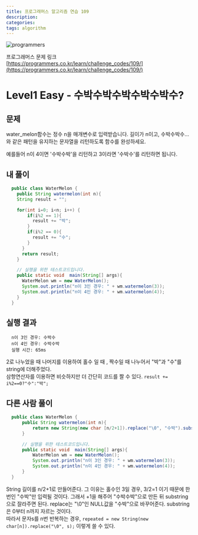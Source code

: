 ```yaml
---
title: 프로그래머스 알고리즘 연습 109
description: 
categories: 
tags: algorithm
---
```


![programmers](https://programmers.co.kr/assets/img-share-facebook-40d22fd487958cab7e6e554c4524144a1515029167293d382c0d6f762d433648.jpg)

프로그래머스 문제 링크 [https://programmers.co.kr/learn/challenge_codes/109/](https://programmers.co.kr/learn/challenge_codes/109/)

# Level1 Easy - 수박수박수박수박수박수?

## 문제

water_melon함수는 정수 n을 매개변수로 입력받습니다.
길이가 n이고, 수박수박수...와 같은 패턴을 유지하는 문자열을 리턴하도록 함수를 완성하세요.

예를들어 n이 4이면 '수박수박'을 리턴하고 3이라면 '수박수'를 리턴하면 됩니다.

## 내 풀이

```java
  public class WaterMelon {
    public String watermelon(int n){
    String result = "";

    for(int i=0; i<n; i++) {
        if(i%2 == 1){
          result += "박";
        }
        if(i%2 == 0){
          result += "수";
        }
      }
      return result;
    }

    // 실행을 위한 테스트코드입니다.
    public static void  main(String[] args){
      WaterMelon wm = new WaterMelon();
      System.out.println("n이 3인 경우: " + wm.watermelon(3));
      System.out.println("n이 4인 경우: " + wm.watermelon(4));
    }
  }
```

## 실행 결과

```text
  n이 3인 경우: 수박수
  n이 4인 경우: 수박수박
  실행 시간: 65ms
```

2로 나누었을 때 나머지를 이용하여 홀수 일 때 , 짝수일 때 나누어서 "박"과 "수"를 string에 더해주었다.  
삼항연산자를 이용하면 비슷하지만 더 간단히 코드를 짤 수 있다. `result += i%2==0?"수":"박";`

## 다른 사람 풀이

```java
  public class WaterMelon {
      public String watermelon(int n){
          return new String(new char [n/2+1]).replace("\0", "수박").substring(0,n);
      }

      // 실행을 위한 테스트코드입니다.
      public static void  main(String[] args){
          WaterMelon wm = new WaterMelon();
          System.out.println("n이 3인 경우: " + wm.watermelon(3));
          System.out.println("n이 4인 경우: " + wm.watermelon(4));
      }
  }
```

String 길이를 n/2+1로 만들어준다. 그 이유는 홀수인 3일 경우, 3/2=1 이기 때문에 한번인 "수박"만 입력될 것이다. 그래서 +1을 해주어 "수박수박"으로 만든 뒤 substring으로 잘라주면 된다. replace는 "\0"인 NULL값을 "수박"으로 바꾸어준다. substring은 0부터 n까지 자르는 것이다.  
따라서 문자s를 n번 반복하는 경우, `repeated = new String(new char[n]).replace("\0", s);` 이렇게 쓸 수 있다.
